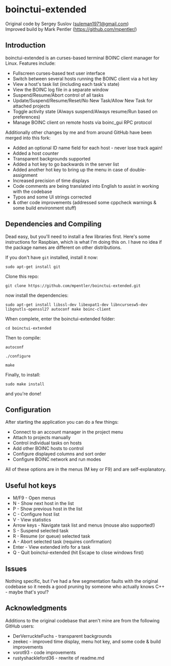 # boinctui-extended
Original code by Sergey Suslov (suleman1971@gmail.com)  
Improved build by Mark Pentler (https://github.com/mpentler/)  

## Introduction
boinctui-extended is an curses-based terminal BOINC client manager for Linux. Features include:
- Fullscreen curses-based text user interface
- Switch between several hosts running the BOINC client via a hot key
- View a host's task list (including each task's state)
- View the BOINC log file in a separate window
- Suspend/Resume/Abort control of all tasks
- Update/Suspend/Resume/Reset/No New Task/Allow New Task for attached projects
- Toggle activity state (Always suspend/Always resume/Run based on preferences)
- Manage BOINC client on remote hosts via boinc_gui RPC protocol

Additionally other changes by me and from around GitHub have been merged into this fork:
- Added an optional ID name field for each host - never lose track again!
- Added a host counter
- Transparent backgrounds supported
- Added a hot key to go backwards in the server list
- Added another hot key to bring up the menu in case of double-assignment
- Increased precision of time displays
- Code comments are being translated into English to assist in working with the codebase
- Typos and some UI strings corrected
- & other code improvements (addressed some cppcheck warnings & some build environment stuff)

## Dependencies and Compiling 
Dead easy, but you'll need to install a few libraries first. Here's some instructions 
for Raspbian, which is what I'm doing this on. I have no idea if the package names are 
different on other distributions.

If you don't have ```git``` installed, install it now: 

```sudo apt-get install git```

Clone this repo: 

```git clone https://github.com/mpentler/boinctui-extended.git```

now install the dependencies:

```
sudo apt-get install libssl-dev libexpat1-dev libncursesw5-dev libgnutls-openssl27 autoconf make boinc-client
```

When complete, enter the boinctui-extended folder: 

```cd boinctui-extended```

Then to compile:

```
autoconf
```

```
./configure
```

```
make
```

Finally, to install:

```
sudo make install
```

and you're done!

## Configuration
After starting the application you can do a few things:
- Connect to an account manager in the project menu
- Attach to projects manually
- Control individual tasks on hosts
- Add other BOINC hosts to control
- Configure displayed columns and sort order
- Configure BOINC network and run modes

All of these options are in the menus (M key or F9) and are self-explanatory.

## Useful hot keys
- M/F9 - Open menus
- N - Show next host in the list
- P - Show previous host in the list
- C - Configure host list
- V - View statistics
- Arrow keys - Navigate task list and menus (mouse also supported!)
- S - Suspend selected task
- R - Resume (or queue) selected task
- A - Abort selected task (requires confirmation)
- Enter - View extended info for a task
- Q - Quit boinctui-extended (hit Escape to close windows first)

## Issues
Nothing specific, but I've had a few segmentation faults with the original codebase so it needs a good pruning by someone who actually knows C++ - maybe that's you!?

## Acknowledgments
Additions to the original codebase that aren't mine are from the following GitHub users:
- DerVerruckteFuchs - transparent backgrounds
- zeekec - improved time display, menu hot key, and some code & build improvements
- vorot93 - code improvements
- rustyshackleford36 - rewrite of readme.md
